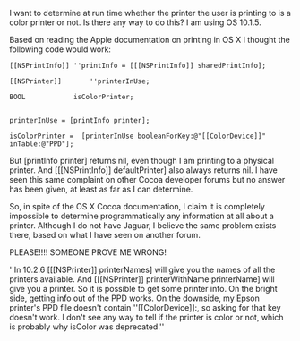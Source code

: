 I want to determine at run time whether the printer the user is printing to is a color printer or not. Is there any way to do this? I am using OS 10.1.5.

Based on reading the Apple documentation on printing in OS X I thought the following code would work:

    [[NSPrintInfo]]	''printInfo = [[[NSPrintInfo]] sharedPrintInfo];

    [[NSPrinter]]   	''printerInUse;

    BOOL       		isColorPrinter;


    printerInUse = [printInfo printer];

    isColorPrinter =  [printerInUse booleanForKey:@"[[ColorDevice]]" inTable:@"PPD"];


But [printInfo printer] returns nil, even though I am printing to a physical printer. And  [[[NSPrintInfo]] defaultPrinter] also always returns nil. I have seen this same complaint on other Cocoa developer forums but no answer has been given, at least as far as I can determine.

So, in spite of the OS X Cocoa documentation, I claim it is completely impossible to determine programmatically any information at all about a printer. Although I do not have Jaguar, I believe the same problem exists there, based on what I have seen on another forum.

PLEASE!!!! SOMEONE PROVE ME WRONG!

''In 10.2.6 [[[NSPrinter]] printerNames] will give you the names of all the printers available. And [[[NSPrinter]] printerWithName:printerName] will give you a printer. So it is possible to get some printer info. On the bright side, getting info out of the PPD works. On the downside,  my Epson printer's PPD file doesn't contain ''[[ColorDevice]]:, so asking for that key doesn't work. I don't see any way to tell if the printer is color or not, which is probably why isColor was deprecated.''